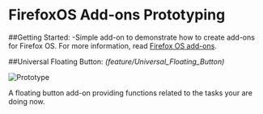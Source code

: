 # FirefoxOS Add-ons Prototyping

##Getting Started:
-Simple add-on to demonstrate how to create add-ons for Firefox OS. For more information, read [Firefox OS add-ons](https://developer.mozilla.org/en-US/Firefox_OS/Add-ons).


##Universal Floating Button:
*(feature/Universal_Floating_Button)*

![Prototype](http://people.mozilla.org/~mliang/github/add-on.jpg)

A floating button add-on providing functions related to the tasks your are doing now.
